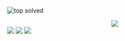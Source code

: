 ![top solved](https://topsolved.mayonedev.com/api/boj?handle=<jangys7892>&row=25&base_color=platinum)
<div align="center">
  <img src="https://topsolved.mayonedev.com/api/boj?handle=<너의_BOJ_ID>&row=25&base_color=diamond" />
</div>
<img src="https://topsolved.mayonedev.com/api/boj?handle=<ID>&row=10&base_color=bronze" />
<img src="https://topsolved.mayonedev.com/api/boj?handle=<ID>&row=10&base_color=silver" />
<img src="https://topsolved.mayonedev.com/api/boj?handle=<ID>&row=10&base_color=gold" />

